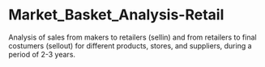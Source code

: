 # Market_Basket_Analysis-Retail
Analysis of sales from makers to retailers (sellin) and from retailers to final costumers (sellout) for different products, stores, and suppliers, during a period of 2-3 years.
